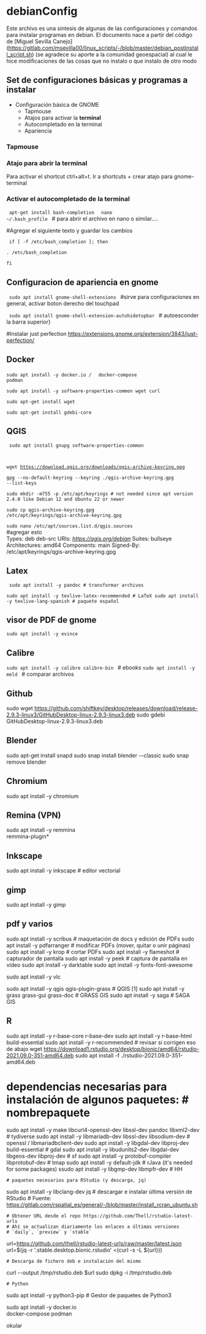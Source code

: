 # debianConfig #
Este archivo es una síntesis de algunas de las configuraciones y comandos para instalar programas en debian. El documento nace a partir del código de [Miguel Sevilla Canejo] (https://gitlab.com/msevilla00/linux_scripts/-/blob/master/debian_postinstall_script.sh) (se agradece su aporte a la comunidad geoespacial) al cual le hice modificaciones de las cosas que no instalo o que instalo de otro modo

## Set de configuraciones básicas y programas a instalar ##

* Configuración básica de GNOME
	* Tapmouse
	* Atajos para activar la **terminal** 
	* Autocompletado en la terminal
	* Apariencia


### Tapmouse

### Atajo para abrir la terminal
Para activar el shortcut ctrl+alt+t. Ir a shortcuts + crear atajo para gnome-terminal

### Activar el autocompletado de la terminal

<code> apt-get install bash-completion </code>
<code> nano ~/.bash_profile </code> # para abrir el archivo en nano o similar....
 
#Agregar el siguiente texto y guardar los cambios

<code> if [ -f /etc/bash_completion ]; then  
 . /etc/bash_completion  
fi </code>


## Configuracion de apariencia en gnome

<code> sudo apt install gnome-shell-extensions </code> #sirve para configuraciones en general, activar boton derecho del touchpad

<code> sudo apt install gnome-shell-extension-autohidetopbar </code> # autoesconder la barra superior}


#Instalar just perfection https://extensions.gnome.org/extension/3843/just-perfection/

## Docker
<code>sudo apt install -y docker.io / </code>
<code>	docker-compose podman </code>

<code>sudo apt install -y software-properties-common wget curl  
sudo apt-get install wget  
sudo apt-get install gdebi-core </code>

## QGIS
<code> sudo apt install gnupg software-properties-common  

wget https://download.qgis.org/downloads/qgis-archive-keyring.gpg  
gpg --no-default-keyring --keyring ./qgis-archive-keyring.gpg --list-keys  
sudo mkdir -m755 -p /etc/apt/keyrings  # not needed since apt version 2.4.0 like Debian 12 and Ubuntu 22 or newer  
sudo cp qgis-archive-keyring.gpg /etc/apt/keyrings/qgis-archive-keyring.gpg</code>  

<code>sudo nano /etc/apt/sources.list.d/qgis.sources </code>  
#agregar esto  
Types: deb deb-src
URIs: *https://qgis.org/debian*
Suites: bullseye 
Architectures: amd64
Components: main
Signed-By: /etc/apt/keyrings/qgis-archive-keyring.gpg  

## Latex
<code> sudo apt install -y pandoc				# transformar archivos  
sudo apt install -y texlive-latex-recommended   # LaTeX
sudo apt install -y texlive-lang-spanish # paquete español </code>

## visor de PDF de gnome

<code>sudo apt install -y evince	</code>  	

## Calibre
<code>sudo apt install -y calibre calibre-bin </code>	# ebooks 
<code>sudo apt install -y meld     </code>         	# comparar archivos

## Github
sudo wget https://github.com/shiftkey/desktop/releases/download/release-2.9.3-linux3/GitHubDesktop-linux-2.9.3-linux3.deb
sudo gdebi GitHubDesktop-linux-2.9.3-linux3.deb

## Blender
sudo apt-get install snapd
sudo snap install blender --classic
sudo snap remove blender

## Chromium
sudo apt install -y chromium

## Remina (VPN)
sudo apt install -y remmina \
	remmina-plugin*  

## Inkscape
sudo apt install -y inkscape          	# editor vectorial

## gimp
sudo apt install -y gimp	

## pdf y varios
sudo apt install -y scribus             # maquetación de docs y edición de PDFs 
sudo apt install -y pdfarranger			# modificar PDFs (mover, quitar o unir páginas)
sudo apt install -y krop              	# cortar PDFs
sudo apt install -y flameshot         	# capturador de pantalla
sudo apt install -y peek              	# captura de pantalla en vídeo
sudo apt install -y darktable
sudo apt install -y fonts-font-awesome

sudo apt install -y vlc


sudo apt install -y qgis qgis-plugin-grass		# QGIS [1]
sudo apt install -y grass grass-gui grass-doc	# GRASS GIS
sudo apt install -y saga						# SAGA GIS

## R 
sudo apt install -y r-base-core r-base-dev
sudo apt install -y r-base-html build-essential
sudo apt install -y r-recommended # revisar si corrigen eso de abajo
wget https://download1.rstudio.org/desktop/bionic/amd64/rstudio-2021.09.0-351-amd64.deb
sudo apt install -f ./rstudio-2021.09.0-351-amd64.deb

  # dependencias necesarias para instalación de algunos paquetes:				# nombrepaquete
sudo apt install -y make libcurl4-openssl-dev libssl-dev pandoc libxml2-dev		# tydiverse
sudo apt install -y libmariadb-dev libssl-dev libsodium-dev 			  		# openssl / libmariadbclient-dev
sudo apt install -y libgdal-dev libproj-dev build-essential 					# gdal
sudo apt install -y libudunits2-dev libgdal-dev libgeos-dev libproj-dev			# sf
sudo apt install -y protobuf-compiler libprotobuf-dev 						# tmap
sudo apt install -y default-jdk 							  # rJava (it's needed for some packages)
ssudo apt install -y libgmp-dev libmpfr-dev 					                # HH

	# paquetes necesarios para RStudio (y descarga, jq)
sudo apt install -y libclang-dev jq
	# descargar e instalar última versión de RStudio
	# Fuente: https://gitlab.com/rspatial_es/general/-/blob/master/install_rcran_ubuntu.sh
	
	# Obtener URL desde el repo https://github.com/Thell/rstudio-latest-urls
	# Ahí se actualizan diariamente los enlaces a últimas versiones 
	# `daily`, `preview` y `stable`
url=https://github.com/thell/rstudio-latest-urls/raw/master/latest.json
url=$(jq -r '.stable.desktop.bionic.rstudio' <(curl -s -L ${url}))

	# Descarga de fichero deb e instalación del mismo
curl --output /tmp/rstudio.deb $url
sudo dpkg -i /tmp/rstudio.deb

	# Python
sudo apt install -y python3-pip		# Gestor de paquetes de Python3

sudo apt install -y docker.io \
	docker-compose podman 	

okular




